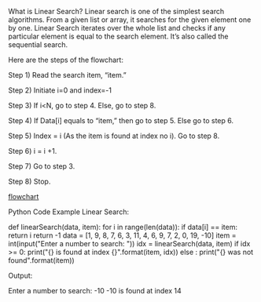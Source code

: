 What is Linear Search?
Linear search is one of the simplest search algorithms. From a given list or array, it searches for the given element one by one. Linear Search iterates over the whole list and checks if any particular element is equal to the search element. It’s also called the sequential search.

Here are the steps of the flowchart:

Step 1) Read the search item, “item.”

Step 2) Initiate i=0 and index=-1

Step 3) If i<N, go to step 4. Else, go to step 8.

Step 4) If Data[i] equals to “item,” then go to step 5. Else go to step 6.

Step 5) Index = i (As the item is found at index no i). Go to step 8.

Step 6) i = i +1.

Step 7) Go to step 3.

Step 8) Stop.

[flowchart](https://github.com/user-attachments/assets/30c167bf-5071-4c9d-9f71-fb3f541b3182)

Python Code Example Linear Search:

def linearSearch(data, item):
    for i in range(len(data)):
    if data[i] == item:
    return i
return -1
data = [1, 9, 8, 7, 6, 3, 11, 4, 6, 9, 7, 2, 0, 19, -10]
item = int(input("Enter a number to search: "))
idx = linearSearch(data, item)
if idx >= 0:
    print("{} is found at index {}".format(item, idx))
else :
    print("{} was not found".format(item))

Output:

Enter a number to search: -10
-10 is found at index 14
